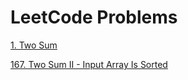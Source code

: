 # LeetCode Problems

[1. Two Sum](/0001-two-sum)

[167. Two Sum II - Input Array Is Sorted](/0167-two-sum-ii-input-array-is-sorted)
